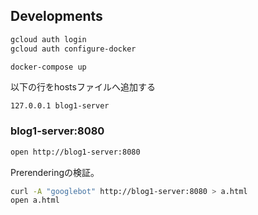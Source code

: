 

## Developments

```bash
gcloud auth login
gcloud auth configure-docker
```

```bash
docker-compose up
```

以下の行をhostsファイルへ追加する

```hosts
127.0.0.1 blog1-server
```

### blog1-server:8080

```bash
open http://blog1-server:8080
```

Prerenderingの検証。

```bash
curl -A "googlebot" http://blog1-server:8080 > a.html
open a.html
```
